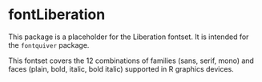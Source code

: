 
# fontLiberation

This package is a placeholder for the Liberation fontset. It is
intended for the `fontquiver` package.

This fontset covers the 12 combinations of families (sans, serif,
mono) and faces (plain, bold, italic, bold italic) supported in R
graphics devices.
